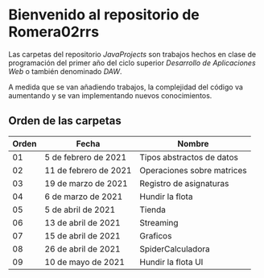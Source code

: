 # Bienvenido al repositorio de Romera02rrs
Las carpetas del repositorio *JavaProjects* son trabajos hechos en clase de programación del primer año del ciclo superior *Desarrollo de Aplicaciones Web* o también denominado *DAW*.

A medida que se van añadiendo trabajos, la complejidad del código va aumentando y se van implementando nuevos conocimientos.

## Orden de las carpetas

| Orden | Fecha | Nombre |
|---|---|---|
| 01 | 5 de febrero de 2021 | Tipos abstractos de datos |
| 02 | 11 de febrero de 2021 | Operaciones sobre matrices |
| 03 | 19 de marzo de 2021 | Registro de asignaturas |
| 04 | 6 de marzo de 2021 | Hundir la flota |
| 05 | 5 de abril de 2021 | Tienda |
| 06 | 13 de abril de 2021 | Streaming |
| 07 | 15 de abril de 2021 | Graficos |
| 08 | 26 de abril de 2021 | SpiderCalculadora |
| 09 | 10 de mayo de 2021 | Hundir la flota UI |


